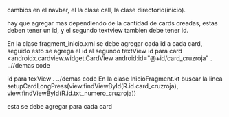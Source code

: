 cambios en el navbar, el la clase call, la clase directorio(inicio).

hay que agregar mas dependiendo de la cantidad de cards creadas, estas deben tener un id, y el segundo textview tambien debe tener id.


En la clase fragment_inicio.xml
se debe agregar cada id a cada card, seguido esto se agrega el id al segundo textView 
  id para card
    <androidx.cardview.widget.CardView
          android:id="@+id/card_cruzroja"
          .
          ..//demas code

                    
   id para texView
      <TextView
          android:id="@+id/txt_numero_cruzroja" 
          android:layout_width="wrap_content"
          android:layout_height="wrap_content"
          android:text="911"
          android:textSize="18sp"
          android:textStyle="bold"
          android:textAlignment="center" />
          .
          ../demas code
          <!-- el campo de text DEBE MODIFICARSE CON EL NUMERO REAL -->
En la clase InicioFragment.kt
buscar la linea
  setupCardLongPress(view.findViewById(R.id.card_cruzroja), view.findViewById(R.id.txt_numero_cruzroja))

esta se debe agregar para cada card

